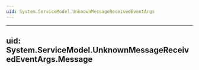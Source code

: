 ```yaml
---
uid: System.ServiceModel.UnknownMessageReceivedEventArgs
---
```


---
uid: System.ServiceModel.UnknownMessageReceivedEventArgs.Message
---
